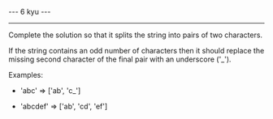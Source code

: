 --- 6 kyu ---

------

Complete the solution so that it splits the string into pairs of two characters.

If the string contains an odd number of characters then it should replace the missing second character of the final pair with an underscore ('_').

Examples:

* 'abc' =>  ['ab', 'c_']

* 'abcdef' => ['ab', 'cd', 'ef']